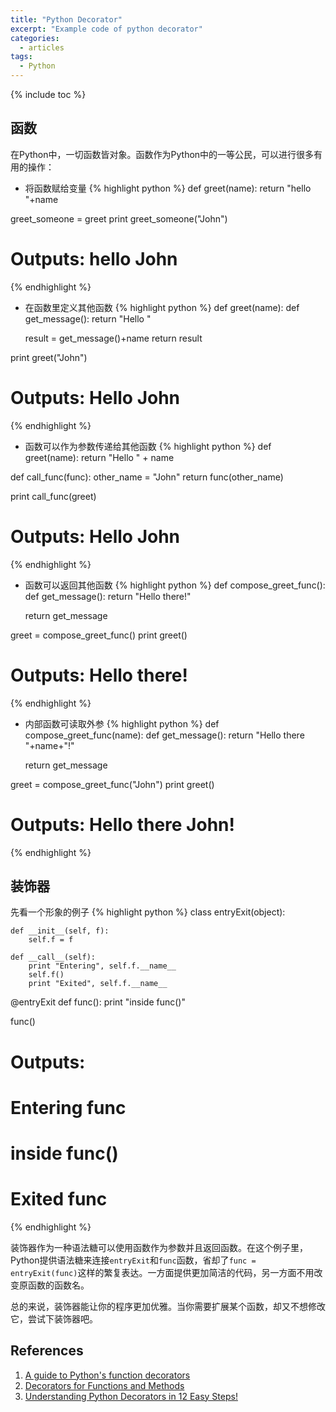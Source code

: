 ```yaml
---
title: "Python Decorator"
excerpt: "Example code of python decorator"
categories:
  - articles
tags:
  - Python
---
```


{% include toc %}


## 函数
在Python中，一切函数皆对象。函数作为Python中的一等公民，可以进行很多有用的操作：

* 将函数赋给变量
{% highlight python %}
def greet(name):
    return "hello "+name

greet_someone = greet
print greet_someone("John")

# Outputs: hello John
{% endhighlight %}
* 在函数里定义其他函数
{% highlight python %}
def greet(name):
    def get_message():
        return "Hello "

    result = get_message()+name
    return result

print greet("John")

# Outputs: Hello John
{% endhighlight %}
* 函数可以作为参数传递给其他函数
{% highlight python %}
def greet(name):
   return "Hello " + name 

def call_func(func):
    other_name = "John"
    return func(other_name)  

print call_func(greet)

# Outputs: Hello John
{% endhighlight %}
* 函数可以返回其他函数
{% highlight python %}
def compose_greet_func():
    def get_message():
        return "Hello there!"

    return get_message

greet = compose_greet_func()
print greet()

# Outputs: Hello there!
{% endhighlight %}
* 内部函数可读取外参
{% highlight python %}
def compose_greet_func(name):
    def get_message():
        return "Hello there "+name+"!"

    return get_message

greet = compose_greet_func("John")
print greet()

# Outputs: Hello there John!
{% endhighlight %}


## 装饰器
先看一个形象的例子
{% highlight python %}
class entryExit(object):

    def __init__(self, f):
        self.f = f

    def __call__(self):
        print "Entering", self.f.__name__
        self.f()
        print "Exited", self.f.__name__

@entryExit
def func():
    print "inside func()"

func()

# Outputs: 
# Entering func
# inside func()
# Exited func
{% endhighlight %}

装饰器作为一种语法糖可以使用函数作为参数并且返回函数。在这个例子里，Python提供语法糖来连接`entryExit`和`func`函数，省却了`func = entryExit(func)`这样的繁复表达。一方面提供更加简洁的代码，另一方面不用改变原函数的函数名。

总的来说，装饰器能让你的程序更加优雅。当你需要扩展某个函数，却又不想修改它，尝试下装饰器吧。


## References

1. [A guide to Python's function decorators](http://thecodeship.com/patterns/guide-to-python-function-decorators/)
2. [Decorators for Functions and Methods](https://www.python.org/dev/peps/pep-0318/)
3. [Understanding Python Decorators in 12 Easy Steps!](http://simeonfranklin.com/blog/2012/jul/1/python-decorators-in-12-steps/)


